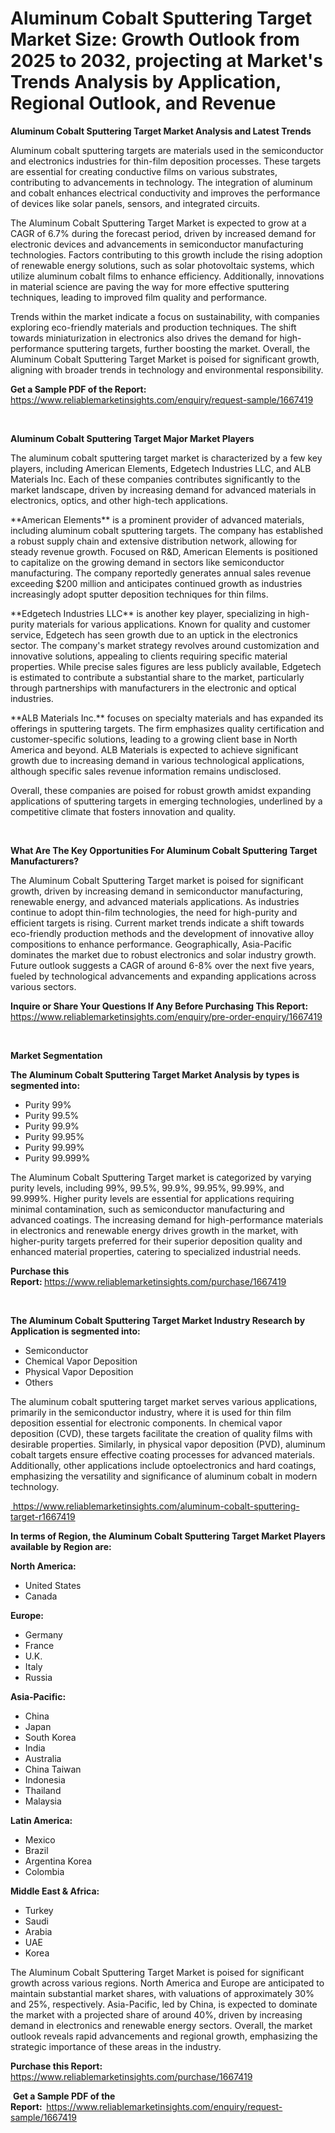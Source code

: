 <p><h1>Aluminum Cobalt Sputtering Target Market Size: Growth Outlook from 2025 to 2032, projecting at Market's Trends Analysis by Application, Regional Outlook, and Revenue</h1></p><p><strong>Aluminum Cobalt Sputtering Target Market Analysis and Latest Trends</strong></p>
<p><p>Aluminum cobalt sputtering targets are materials used in the semiconductor and electronics industries for thin-film deposition processes. These targets are essential for creating conductive films on various substrates, contributing to advancements in technology. The integration of aluminum and cobalt enhances electrical conductivity and improves the performance of devices like solar panels, sensors, and integrated circuits.</p><p>The Aluminum Cobalt Sputtering Target Market is expected to grow at a CAGR of 6.7% during the forecast period, driven by increased demand for electronic devices and advancements in semiconductor manufacturing technologies. Factors contributing to this growth include the rising adoption of renewable energy solutions, such as solar photovoltaic systems, which utilize aluminum cobalt films to enhance efficiency. Additionally, innovations in material science are paving the way for more effective sputtering techniques, leading to improved film quality and performance.</p><p>Trends within the market indicate a focus on sustainability, with companies exploring eco-friendly materials and production techniques. The shift towards miniaturization in electronics also drives the demand for high-performance sputtering targets, further boosting the market. Overall, the Aluminum Cobalt Sputtering Target Market is poised for significant growth, aligning with broader trends in technology and environmental responsibility.</p></p>
<p><strong>Get a Sample PDF of the Report:&nbsp;</strong> <a href="https://www.reliablemarketinsights.com/enquiry/request-sample/1667419?utm_campaign=3458&utm_medium=2&utm_source=Github&utm_content=ia&utm_term=18042025&utm_id=aluminum-cobalt-sputtering-target">https://www.reliablemarketinsights.com/enquiry/request-sample/1667419</a></p>
<p>&nbsp;</p>
<p><strong>Aluminum Cobalt Sputtering Target Major Market Players</strong></p>
<p><p>The aluminum cobalt sputtering target market is characterized by a few key players, including American Elements, Edgetech Industries LLC, and ALB Materials Inc. Each of these companies contributes significantly to the market landscape, driven by increasing demand for advanced materials in electronics, optics, and other high-tech applications.</p><p>**American Elements** is a prominent provider of advanced materials, including aluminum cobalt sputtering targets. The company has established a robust supply chain and extensive distribution network, allowing for steady revenue growth. Focused on R&D, American Elements is positioned to capitalize on the growing demand in sectors like semiconductor manufacturing. The company reportedly generates annual sales revenue exceeding $200 million and anticipates continued growth as industries increasingly adopt sputter deposition techniques for thin films.</p><p>**Edgetech Industries LLC** is another key player, specializing in high-purity materials for various applications. Known for quality and customer service, Edgetech has seen growth due to an uptick in the electronics sector. The company's market strategy revolves around customization and innovative solutions, appealing to clients requiring specific material properties. While precise sales figures are less publicly available, Edgetech is estimated to contribute a substantial share to the market, particularly through partnerships with manufacturers in the electronic and optical industries.</p><p>**ALB Materials Inc.** focuses on specialty materials and has expanded its offerings in sputtering targets. The firm emphasizes quality certification and customer-specific solutions, leading to a growing client base in North America and beyond. ALB Materials is expected to achieve significant growth due to increasing demand in various technological applications, although specific sales revenue information remains undisclosed.</p><p>Overall, these companies are poised for robust growth amidst expanding applications of sputtering targets in emerging technologies, underlined by a competitive climate that fosters innovation and quality.</p></p>
<p>&nbsp;</p>
<p><strong>What Are The Key Opportunities For Aluminum Cobalt Sputtering Target Manufacturers?</strong></p>
<p><p>The Aluminum Cobalt Sputtering Target market is poised for significant growth, driven by increasing demand in semiconductor manufacturing, renewable energy, and advanced materials applications. As industries continue to adopt thin-film technologies, the need for high-purity and efficient targets is rising. Current market trends indicate a shift towards eco-friendly production methods and the development of innovative alloy compositions to enhance performance. Geographically, Asia-Pacific dominates the market due to robust electronics and solar industry growth. Future outlook suggests a CAGR of around 6-8% over the next five years, fueled by technological advancements and expanding applications across various sectors.</p></p>
<p><strong>Inquire or Share Your Questions If Any Before Purchasing This Report:</strong> <a href="https://www.reliablemarketinsights.com/enquiry/pre-order-enquiry/1667419?utm_campaign=3458&utm_medium=2&utm_source=Github&utm_content=ia&utm_term=18042025&utm_id=aluminum-cobalt-sputtering-target">https://www.reliablemarketinsights.com/enquiry/pre-order-enquiry/1667419</a></p>
<p>&nbsp;</p>
<p><strong>Market Segmentation</strong></p>
<p><strong>The Aluminum Cobalt Sputtering Target Market Analysis by types is segmented into:</strong></p>
<p><ul><li>Purity 99%</li><li>Purity 99.5%</li><li>Purity 99.9%</li><li>Purity 99.95%</li><li>Purity 99.99%</li><li>Purity 99.999%</li></ul></p>
<p><p>The Aluminum Cobalt Sputtering Target market is categorized by varying purity levels, including 99%, 99.5%, 99.9%, 99.95%, 99.99%, and 99.999%. Higher purity levels are essential for applications requiring minimal contamination, such as semiconductor manufacturing and advanced coatings. The increasing demand for high-performance materials in electronics and renewable energy drives growth in the market, with higher-purity targets preferred for their superior deposition quality and enhanced material properties, catering to specialized industrial needs.</p></p>
<p><strong>Purchase this Report:&nbsp;</strong><a href="https://www.reliablemarketinsights.com/purchase/1667419?utm_campaign=3458&utm_medium=2&utm_source=Github&utm_content=ia&utm_term=18042025&utm_id=aluminum-cobalt-sputtering-target">https://www.reliablemarketinsights.com/purchase/1667419</a></p>
<p>&nbsp;</p>
<p><strong>The Aluminum Cobalt Sputtering Target Market Industry Research by Application is segmented into:</strong></p>
<p><ul><li>Semiconductor</li><li>Chemical Vapor Deposition</li><li>Physical Vapor Deposition</li><li>Others</li></ul></p>
<p><p>The aluminum cobalt sputtering target market serves various applications, primarily in the semiconductor industry, where it is used for thin film deposition essential for electronic components. In chemical vapor deposition (CVD), these targets facilitate the creation of quality films with desirable properties. Similarly, in physical vapor deposition (PVD), aluminum cobalt targets ensure effective coating processes for advanced materials. Additionally, other applications include optoelectronics and hard coatings, emphasizing the versatility and significance of aluminum cobalt in modern technology.</p></p>
<p><a href="https://www.reliablemarketinsights.com/aluminum-cobalt-sputtering-target-r1667419?utm_campaign=3458&utm_medium=2&utm_source=Github&utm_content=ia&utm_term=18042025&utm_id=aluminum-cobalt-sputtering-target">&nbsp;https://www.reliablemarketinsights.com/aluminum-cobalt-sputtering-target-r1667419</a></p>
<p><strong>In terms of Region, the Aluminum Cobalt Sputtering Target Market Players available by Region are:</strong></p>
<p>
    <p> <strong> North America: </strong>
        <ul>
            <li>United States</li>
            <li>Canada</li>
        </ul>
        </p> 
    <p> <strong> Europe: </strong>
        <ul>
            <li>Germany</li>
            <li>France</li>
            <li>U.K.</li>
            <li>Italy</li>
            <li>Russia</li>
        </ul>
        </p> 
    <p> <strong> Asia-Pacific: </strong>
        <ul>
            <li>China</li>
            <li>Japan</li>
            <li>South Korea</li>
            <li>India</li>
            <li>Australia</li>
            <li>China Taiwan</li>
            <li>Indonesia</li>
            <li>Thailand</li>
            <li>Malaysia</li>
        </ul>
        </p> 
    <p> <strong> Latin America: </strong>
        <ul>
            <li>Mexico</li>
            <li>Brazil</li>
            <li>Argentina Korea</li>
            <li>Colombia</li>
        </ul>
        </p> 
    <p> <strong> Middle East & Africa: </strong>
        <ul>
            <li>Turkey</li>
            <li>Saudi</li>
            <li>Arabia</li>
            <li>UAE</li>
            <li>Korea</li>
        </ul>
    </p>
    </p>
<p><p>The Aluminum Cobalt Sputtering Target Market is poised for significant growth across various regions. North America and Europe are anticipated to maintain substantial market shares, with valuations of approximately 30% and 25%, respectively. Asia-Pacific, led by China, is expected to dominate the market with a projected share of around 40%, driven by increasing demand in electronics and renewable energy sectors. Overall, the market outlook reveals rapid advancements and regional growth, emphasizing the strategic importance of these areas in the industry.</p></p>
<p><strong>Purchase this Report: </strong><a href="https://www.reliablemarketinsights.com/purchase/1667419?utm_campaign=3458&utm_medium=2&utm_source=Github&utm_content=ia&utm_term=18042025&utm_id=aluminum-cobalt-sputtering-target">https://www.reliablemarketinsights.com/purchase/1667419</a></p>
<p>&nbsp;<strong>Get a Sample PDF of the Report:&nbsp;&nbsp;</strong><a href="https://www.reliablemarketinsights.com/enquiry/request-sample/1667419?utm_campaign=3458&utm_medium=2&utm_source=Github&utm_content=ia&utm_term=18042025&utm_id=aluminum-cobalt-sputtering-target">https://www.reliablemarketinsights.com/enquiry/request-sample/1667419</a></p>
<p><strong></strong></p>
<p><p></p><p></p><p></p></p>